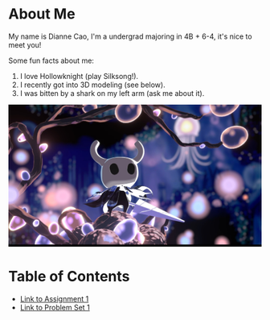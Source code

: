 
# About Me
My name is Dianne Cao, I'm a undergrad majoring in 4B + 6-4, it's nice to meet you!

Some fun facts about me:
1. I love Hollowknight (play Silksong!).
2. I recently got into 3D modeling (see below).
3. I was bitten by a shark on my left arm (ask me about it).

![picture of a 3D model I made](/3dmodel.jpg)


# Table of Contents
- [Link to Assignment 1](assignments/assignment1.md)
- [Link to Problem Set 1](assignments/problemset1.md)
